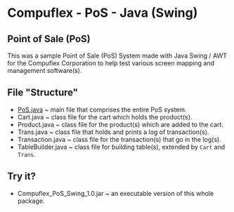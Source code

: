 # Compuflex - PoS - Java (Swing)
## Point of Sale (PoS)
This was a sample Point of Sale (PoS) System made with Java Swing / AWT for the Compuflex Corporation to help test various screen mapping and management software(s).

## File "Structure"
 - [PoS.java](/PoS%20(Java%20-%20Swing)/PoS.java) ~ main file that comprises the entire PoS system.
 - Cart.java ~ class file for the cart which holds the product(s).
 - Product.java ~ class file for the product(s) which are added to the cart.
 - Trans.java ~ class file that holds and prints a log of transaction(s).
 - Transaction.java ~ class file for the transaction(s) that go in the log(s).
 - TableBuilder.java ~ class file for building table(s), extended by `Cart` and `Trans`.

## Try it?
 - Compuflex_PoS_Swing_1.0.jar ~ an executable version of this whole package.
